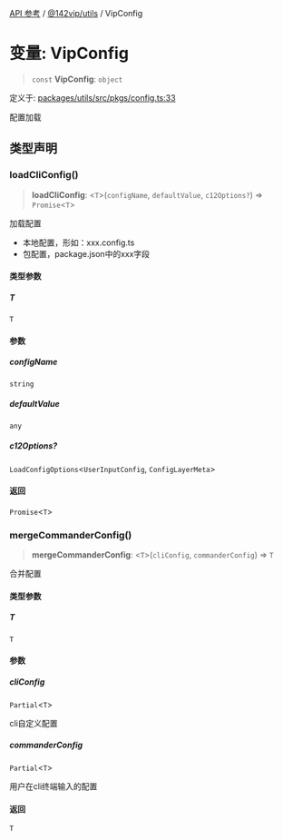 [API 参考](../../../index.md) / [@142vip/utils](../index.md) / VipConfig

# 变量: VipConfig

> `const` **VipConfig**: `object`

定义于: [packages/utils/src/pkgs/config.ts:33](https://github.com/142vip/core-x/blob/d4a5b2e7c860b49a40d6ff85745b241507ccf1fd/packages/utils/src/pkgs/config.ts#L33)

配置加载

## 类型声明

### loadCliConfig()

> **loadCliConfig**: \<`T`\>(`configName`, `defaultValue`, `c12Options?`) => `Promise`\<`T`\>

加载配置
- 本地配置，形如：xxx.config.ts
- 包配置，package.json中的xxx字段

#### 类型参数

##### T

`T`

#### 参数

##### configName

`string`

##### defaultValue

`any`

##### c12Options?

`LoadConfigOptions`\<`UserInputConfig`, `ConfigLayerMeta`\>

#### 返回

`Promise`\<`T`\>

### mergeCommanderConfig()

> **mergeCommanderConfig**: \<`T`\>(`cliConfig`, `commanderConfig`) => `T`

合并配置

#### 类型参数

##### T

`T`

#### 参数

##### cliConfig

`Partial`\<`T`\>

cli自定义配置

##### commanderConfig

`Partial`\<`T`\>

用户在cli终端输入的配置

#### 返回

`T`
